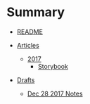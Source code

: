 # Summary
* [README](README.md)

* [Articles]()

  * [2017]()
    * [Storybook](articles/storybook.md)
* [Drafts]()
    * [Dec 28 2017 Notes](articles/dec_28_2017_notes.md)
